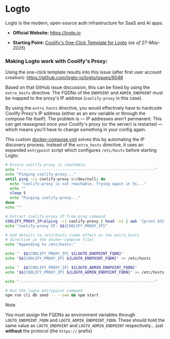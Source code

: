 # Logto

Logto is the modern, open-source auth infrastructure for SaaS and AI apps.

- **Official Website:** https://logto.io

- **Starting Point:** [Coolify's One-Click Template for Logto](https://github.com/coollabsio/coolify/blob/v4.x/templates/compose/logto.yaml) (_as of 27-May-2025_)

### Making Logto work with Coolify's Proxy:

Using the one-click template results into this issue (after first user account creation): https://github.com/logto-io/logto/issues/6048

Based on that GitHub issue discussion, this can be fixed by using the `extra_hosts` directive. The FQDNs of the `ENDPOINT` and `ADMIN_ENDPOINT` must be mapped to the proxy's IP address (`coolify-proxy` in this case).

By using the `extra_hosts` directive, you would effectively have to hardcode Coolify Proxy's IP address (either as an env variable or through the compose file itself). The problem is — IP addresses aren't permanent. This can get reassigned once your Coolify's proxy (or the server) is restarted — which means you'll have to change something in your config again.

This custom [docker-compose.yml](./docker-compose.yml) solves this by automating the IP discovery process. Instead of the `extra_hosts` directive, it uses an expanded `entrypoint` script which configures `/etc/hosts` before starting Logto:

```sh
# Ensure coolify-proxy is reachable.
echo "------------------------------------------------------------"
echo "Pinging coolify-proxy..."
until ping -c1 coolify-proxy &>/dev/null; do
  echo "coolify-proxy is not reachable. Trying again in 5s..."
  echo ""
  sleep 5
  echo "Pinging coolify-proxy..."
done
echo ""

# Extract coolify-proxy IP from ping command
COOLIFY_PROXY_IP=$(ping -c1 coolify-proxy | head -n1 | awk '{print $3}' | tr -d '():')
echo "coolify-proxy IP: $${COOLIFY_PROXY_IP}"

# Add details to /etc/hosts (same effect as the extra_hosts
# directive in the docker-compose file)
echo "Appending to /etc/hosts:"

echo "  $${COOLIFY_PROXY_IP} ${LOGTO_ENDPOINT_FQDN}"
echo "$${COOLIFY_PROXY_IP} ${LOGTO_ENDPOINT_FQDN}" >> /etc/hosts

echo "  $${COOLIFY_PROXY_IP} ${LOGTO_ADMIN_ENDPOINT_FQDN}"
echo "$${COOLIFY_PROXY_IP} ${LOGTO_ADMIN_ENDPOINT_FQDN}" >> /etc/hosts

echo "------------------------------------------------------------"

# Run the logto entrypoint command
npm run cli db seed -- --swe && npm start
```

> [!NOTE]
>
> You must assign the FQDNs as environment variables through `LOGTO_ENDPOINT_FQDN` and `LOGTO_ADMIN_ENDPOINT_FQDN`. These should hold the same value as `LOGTO_ENDPOINT` and `LOGTO_ADMIN_ENDPOINT` respectively... just **without** the protocol (the `https://` prefix)

###
